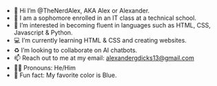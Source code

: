 - 👋 Hi I’m @TheNerdAlex, AKA Alex or Alexander.
- 🏫 I am a sophomore enrolled in an IT class at a technical school.
- 👀 I’m interested in becoming fluent in languages such as HTML, CSS, Javascript & Python.
- 💻 I’m currently learning HTML & CSS and creating websites.
- ♻️ I’m looking to collaborate on AI chatbots.
- 📫 Reach out to me at my email: alexandergdicks13@gmail.com
- 🙍🏽 Pronouns: He/Him
- 🔵 Fun fact: My favorite color is Blue.

<!---TheNerdAlex/TheNerdAlex is a ✨ special ✨ repository because its `README.md` (this file) appears on your GitHub profile.
You can click the Preview link to take a look at your changes.--->
